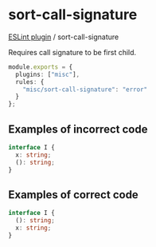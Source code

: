 # sort-call-signature

[ESLint plugin](https://ilyub.github.io/eslint-plugin-misc/) / sort-call-signature

Requires call signature to be first child.

```ts
module.exports = {
  plugins: ["misc"],
  rules: {
    "misc/sort-call-signature": "error"
  }
};
```

## Examples of incorrect code

```ts
interface I {
  x: string;
  (): string;
}
```

## Examples of correct code

```ts
interface I {
  (): string;
  x: string;
}
```